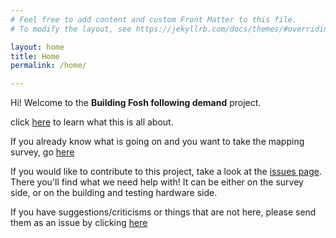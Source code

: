 ```yaml
---
# Feel free to add content and custom Front Matter to this file.
# To modify the layout, see https://jekyllrb.com/docs/themes/#overriding-theme-defaults

layout: home
title: Home
permalink: /home/

---
```


Hi! Welcome to the **Building Fosh following demand** project.

click [here](/about/) to learn what this is all about.

If you already know what is going on and you want to take the mapping survey, go [here](/survey/)

If you would like to contribute to this project, take a look at the [issues page](/issues/). There you'll find what we need help with! It can be either on the survey side, or on the building and testing hardware side.

If you have suggestions/criticisms or things that are not here, please send them as an issue by clicking [here](https://github.com/FOSH-following-demand/FOSH_home/issues)
